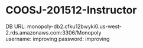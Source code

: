 # COOSJ-201512-Instructor

DB URL: monopoly-db2.cfku12bwyki0.us-west-2.rds.amazonaws.com:3306/Monopoly <br>
username: improving
password: improving
